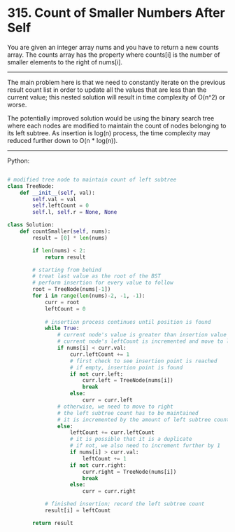 # 315. Count of Smaller Numbers After Self

You are given an integer array nums and you have to return a new counts array.
The counts array has the property where counts[i] is the number of smaller
elements to the right of nums[i].

---

The main problem here is that we need to constantly iterate on the previous
result count list in order to update all the values that are less than the
current value; this nested solution will result in time complexity of O(n^2) or
worse.

The potentially improved solution would be using the binary search tree where
each nodes are modified to maintain the count of nodes belonging to its left
subtree. As insertion is log(n) process, the time complexity may reduced
further down to O(n * log(n)).

---

Python:

```python

# modified tree node to maintain count of left subtree
class TreeNode:
    def __init__(self, val):
        self.val = val
        self.leftCount = 0
        self.l, self.r = None, None

class Solution:
    def countSmaller(self, nums):
        result = [0] * len(nums)

        if len(nums) < 2:
            return result

        # starting from behind
        # treat last value as the root of the BST
        # perform insertion for every value to follow
        root = TreeNode(nums[-1])
        for i in range(len(nums)-2, -1, -1):
            curr = root
            leftCount = 0
            
            # insertion process continues until position is found
            while True:
                # current node's value is greater than insertion value
                # current node's leftCount is incremented and move to left of curr
                if nums[i] < curr.val: 
                    curr.leftCount += 1
                    # first check to see insertion point is reached
                    # if empty, insertion point is found
                    if not curr.left:
                        curr.left = TreeNode(nums[i])
                        break
                    else:
                        curr = curr.left
                # otherwise, we need to move to right
                # the left subtree count has to be maintained
                # it is incremented by the amount of left subtree count of curr
                else:
                    leftCount += curr.leftCount
                    # it is possible that it is a duplicate
                    # if not, we also need to increment further by 1
                    if nums[i] > curr.val:
                        leftCount += 1
                    if not curr.right:
                        curr.right = TreeNode(nums[i])
                        break
                    else:
                        curr = curr.right

            # finished insertion; record the left subtree count
            result[i] = leftCount

        return result
```
